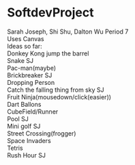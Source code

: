 # SoftdevProject<br>
Sarah Joseph, Shi Shu, Dalton Wu Period 7 <br>
Uses Canvas<br>
Ideas so far:<br>
Donkey Kong jump the barrel<br>
Snake SJ<br>
Pac-man(maybe)<br>
Brickbreaker SJ<br>
Dropping Person<br>
Catch the falling thing from sky SJ<br>
Fruit Ninja(mousedown/click(easier))<br>
Dart Ballons<br>
CubeField/Runner<br>
Pool SJ<br>
Mini golf SJ<br>
Street Crossing(frogger)<br>
Space Invaders<br>
Tetris<br>
Rush Hour SJ<br>
